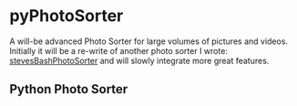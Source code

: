 <!-- 
pyPhotoSorter sorts all your images and video files into a neat directory structure (YYYY/MM/DD) based on date and time of image taken

Author: Stefano Longo

This program is free software: you can redistribute it and/or modify
it under the terms of the GNU General Public License as published by
the Free Software Foundation, either version 3 of the License, or
(at your option) any later version.

This program is distributed in the hope that it will be useful,
but WITHOUT ANY WARRANTY; without even the implied warranty of
MERCHANTABILITY or FITNESS FOR A PARTICULAR PURPOSE.  See the
GNU General Public License for more details.

You should have received a copy of the GNU General Public License
along with this program.  If not, see <https://www.gnu.org/licenses/>.
-->


# pyPhotoSorter
A will-be advanced Photo Sorter for large volumes of pictures and videos.<br/>
Initially it will be a re-write of another photo sorter I wrote: [stevesBashPhotoSorter](https://github.com/xserty/stevesBashPhotoSorter.git) and will slowly integrate more great features.

## Python Photo Sorter

